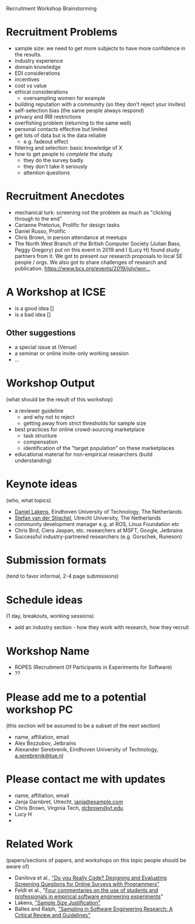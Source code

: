 Recruitment Workshop Brainstorming

# Recruitment Problems 
- sample size: we need to get more subjects to have more confidence in the results.
- industry experience
- domain knowledge
- EDI considerations
- incentives
- cost vs value
- ethical considerations
    - oversampling women for example
- building reputation with a community (so they don't reject your invites)
- self-selection bias (the same people always respond)
- privacy and IRB restrictions
- overfishing problem (returning to the same well)
- personal contacts effective but limited
- get lots of data but is the data reliable
    - e.g. fadeout effect
- filtering and selection: basic knowledge of X 
- how to get people to *complete* the study
    - they do the survey badly
    - they don't take it seriously
    - attention questions

# Recruitment Anecdotes
* mechanical turk: screening not the problem as much as "clicking through to the end"
* Carianne Pretorius, Prolific for design tasks
* Daniel Russo, Prolific
* Chris Brown, in person attendance at meetups
*  The North West Branch of the British Computer Society (Julian Bass, Peggy Gregory) put on this event in 2019 and I (Lucy H) found study partners from it. We got to present our research proposals to local SE people / orgs. We also got to share challenges of research and publication. https://www.bcs.org/events/2019/july/wor…


# A Workshop at ICSE
* is a good idea []
* is a bad idea []

## Other suggestions
* a special issue at (Venue)
* a seminar or online invite-only working session
* ...


# Workshop Output
(what should be the result of this workshop)
* a reviewer guideline
    * and why not to reject
    * getting away from strict thresholds for sample size
* best practices for online crowd-sourcing marketplace
    * task structure
    * compensation
    * identification of the "target population" on these marketplaces
* educational material for non-empirical researchers (build understanding)

# Keynote ideas
(who, what topics)
* [Daniel Lakens]("http://daniellakens.blogspot.com/"), Eindhoven University of Technology, The Netherlands
* [Stefan van der Stigchel]("https://www.stefanvanderstigchel.nl/"), Utrecht University, The Netherlands
* community development manager e.g. at ROS, Linux Foundation etc
* Chris Bird, Ciera Jaspan, etc. researchers at MSFT, Google, Jetbrains
* Successful industry-partnered researchers (e.g. Gorschek, Runeson)

# Submission formats
(tend to favor informal, 2-4 page submissions)

# Schedule ideas
(1 day, breakouts, working sessions)
* add an industry section - how they work with research, how they recruit



# Workshop Name
* ROPES (Recruitment Of Participants in Experiments for Software)
* ?? 

# Please add me to a potential workshop PC
(this section will be assumed to be a subset of the next section)
* name, affiliation, email
* Alex Bezzubov, Jetbrains
* Alexander Serebrenik, Eindhoven University of Technology, a.serebrenik@tue.nl


# Please contact me with updates
* name, affiliation, email
* Janja Garnbret, Utrecht, janja@example.com
* Chris Brown, Virginia Tech, dcbrown@vt.edu
* Lucy H
* 

# Related Work
(papers/sections of papers, and workshops on this topic people should be aware of)
* Danilova et al., ["Do you Really Code? Designing and Evaluating Screening Questions for Online Surveys with Programmers"](https://doi.org/10.1109/ICSE43902.2021.00057)
* Feldt et al., "[Four commentaries on the use of students and professionals in empirical software engineering experiments](https://doi.org/10.1007/s10664-018-9655-0)"
* Lakens, ["Sample Size Justification"](https://psyarxiv.com/9d3yf/)
* Baltes and Ralph, ["Sampling in Software Engineering Research: A Critical Review and Guidelines"](https://arxiv.org/abs/2002.07764)